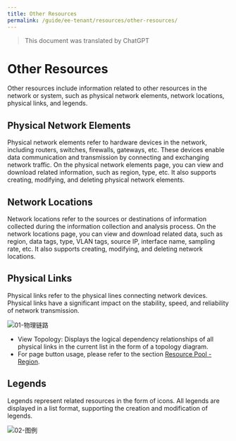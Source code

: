 ```yaml
---
title: Other Resources
permalink: /guide/ee-tenant/resources/other-resources/
---
```


> This document was translated by ChatGPT

# Other Resources

Other resources include information related to other resources in the network or system, such as physical network elements, network locations, physical links, and legends.

## Physical Network Elements

Physical network elements refer to hardware devices in the network, including routers, switches, firewalls, gateways, etc. These devices enable data communication and transmission by connecting and exchanging network traffic. On the physical network elements page, you can view and download related information, such as region, type, etc. It also supports creating, modifying, and deleting physical network elements.

## Network Locations

Network locations refer to the sources or destinations of information collected during the information collection and analysis process. On the network locations page, you can view and download related data, such as region, data tags, type, VLAN tags, source IP, interface name, sampling rate, etc. It also supports creating, modifying, and deleting network locations.

## Physical Links

Physical links refer to the physical lines connecting network devices. Physical links have a significant impact on the stability, speed, and reliability of network transmission.

![01-物理链路](https://yunshan-guangzhou.oss-cn-beijing.aliyuncs.com/pub/pic/202304266449023482d95.png)

- View Topology: Displays the logical dependency relationships of all physical links in the current list in the form of a topology diagram.
- For page button usage, please refer to the section [Resource Pool - Region](./network-resources/).

## Legends

Legends represent related resources in the form of icons. All legends are displayed in a list format, supporting the creation and modification of legends.

![02-图例](https://yunshan-guangzhou.oss-cn-beijing.aliyuncs.com/pub/pic/202304266449034569faf.png)